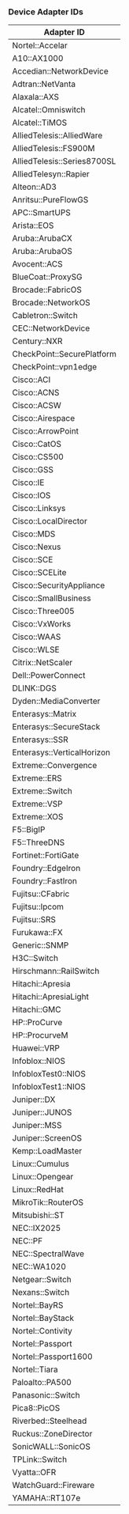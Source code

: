 ### Device Adapter IDs

| Adapter ID                  |
|-----------------------------|
| Nortel::Accelar             |
| A10::AX1000                 |
| Accedian::NetworkDevice     |
| Adtran::NetVanta            |
| Alaxala::AXS                |
| Alcatel::Omniswitch         |
| Alcatel::TiMOS              |
| AlliedTelesis::AlliedWare   |
| AlliedTelesis::FS900M       |
| AlliedTelesis::Series8700SL |
| AlliedTelesyn::Rapier       |
| Alteon::AD3                 |
| Anritsu::PureFlowGS         |
| APC::SmartUPS               |
| Arista::EOS                 |
| Aruba::ArubaCX              |
| Aruba::ArubaOS              |
| Avocent::ACS                |
| BlueCoat::ProxySG           |
| Brocade::FabricOS           |
| Brocade::NetworkOS          |
| Cabletron::Switch           |
| CEC::NetworkDevice          |
| Century::NXR                |
| CheckPoint::SecurePlatform  |
| CheckPoint::vpn1edge        |
| Cisco::ACI                  |
| Cisco::ACNS                 |
| Cisco::ACSW                 |
| Cisco::Airespace            |
| Cisco::ArrowPoint           |
| Cisco::CatOS                |
| Cisco::CS500                |
| Cisco::GSS                  |
| Cisco::IE                   |
| Cisco::IOS                  |
| Cisco::Linksys              |
| Cisco::LocalDirector        |
| Cisco::MDS                  |
| Cisco::Nexus                |
| Cisco::SCE                  |
| Cisco::SCELite              |
| Cisco::SecurityAppliance    |
| Cisco::SmallBusiness        |
| Cisco::Three005             |
| Cisco::VxWorks              |
| Cisco::WAAS                 |
| Cisco::WLSE                 |
| Citrix::NetScaler           |
| Dell::PowerConnect          |
| DLINK::DGS                  |
| Dyden::MediaConverter       |
| Enterasys::Matrix           |
| Enterasys::SecureStack      |
| Enterasys::SSR              |
| Enterasys::VerticalHorizon  |
| Extreme::Convergence        |
| Extreme::ERS                |
| Extreme::Switch             |
| Extreme::VSP                |
| Extreme::XOS                |
| F5::BigIP                   |
| F5::ThreeDNS                |
| Fortinet::FortiGate         |
| Foundry::EdgeIron           |
| Foundry::FastIron           |
| Fujitsu::CFabric            |
| Fujitsu::Ipcom              |
| Fujitsu::SRS                |
| Furukawa::FX                |
| Generic::SNMP               |
| H3C::Switch                 |
| Hirschmann::RailSwitch      |
| Hitachi::Apresia            |
| Hitachi::ApresiaLight       |
| Hitachi::GMC                |
| HP::ProCurve                |
| HP::ProcurveM               |
| Huawei::VRP                 |
| Infoblox::NIOS              |
| InfobloxTest0::NIOS         |
| InfobloxTest1::NIOS         |
| Juniper::DX                 |
| Juniper::JUNOS              |
| Juniper::MSS                |
| Juniper::ScreenOS           |
| Kemp::LoadMaster            |
| Linux::Cumulus              |
| Linux::Opengear             |
| Linux::RedHat               |
| MikroTik::RouterOS          |
| Mitsubishi::ST              |
| NEC::IX2025                 |
| NEC::PF                     |
| NEC::SpectralWave           |
| NEC::WA1020                 |
| Netgear::Switch             |
| Nexans::Switch              |
| Nortel::BayRS               |
| Nortel::BayStack            |
| Nortel::Contivity           |
| Nortel::Passport            |
| Nortel::Passport1600        |
| Nortel::Tiara               |
| Paloalto::PA500             |
| Panasonic::Switch           |
| Pica8::PicOS                |
| Riverbed::Steelhead         |
| Ruckus::ZoneDirector        |
| SonicWALL::SonicOS          |
| TPLink::Switch              |
| Vyatta::OFR                 |
| WatchGuard::Fireware        |
| YAMAHA::RT107e              |


